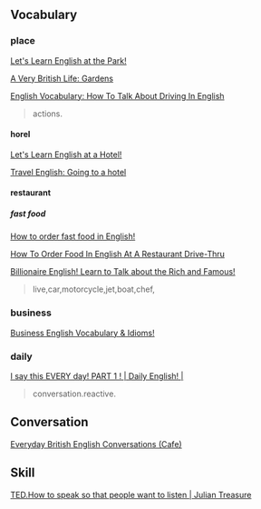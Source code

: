 

## Vocabulary


### place
[Let's Learn English at the Park!](https://youtu.be/gxMIeHmm3Rg)

[A Very British Life: Gardens](https://youtu.be/OWsvprkcVFQ)

[English Vocabulary: How To Talk About Driving In English
](https://youtu.be/NBIb1Ltz0CY)
>actions.
#### horel  
[Let's Learn English at a Hotel!](https://youtu.be/MYX7RVOf3Yc?si=R3q1OEuoGOUZXygV)

[Travel English: Going to a hotel ](https://youtu.be/y4rVYbfbhcE?si=_CBLEk9Dt6ZF27Bq)

#### restaurant

##### fast food
[How to order fast food in English!](https://youtu.be/E7p4LO7H-L8)

[How To Order Food In English At A Restaurant Drive-Thru](https://youtu.be/M7BWHPtV1qM)



[Billionaire English! Learn to Talk about the Rich and Famous!](https://youtu.be/HOTFS_U5g98)
>live,car,motorcycle,jet,boat,chef,


### business
[Business English Vocabulary & Idioms!](https://youtu.be/rs_jxD5XBaA)


### daily
[I say this EVERY day! PART 1 ! | Daily English! |](https://youtu.be/luWoIFSLwXY)
>conversation.reactive.



## Conversation
[Everyday British English Conversations (Cafe) ](https://youtu.be/HsHMaxP_WEg)



## Skill
[TED.How to speak so that people want to listen | Julian Treasure](https://youtu.be/eIho2S0ZahI)